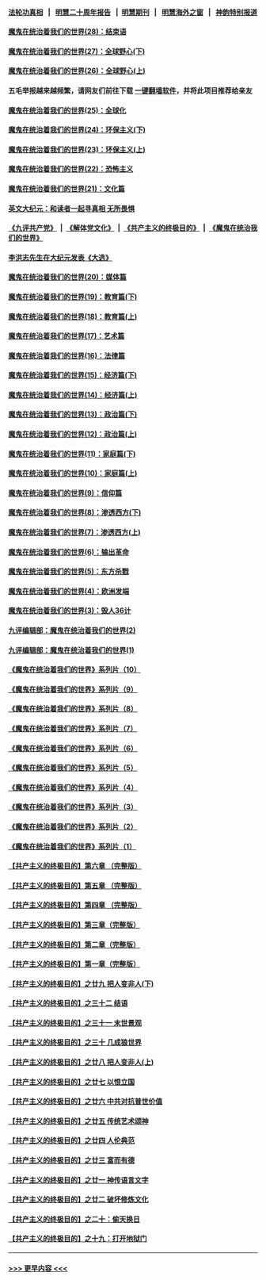 #### [法轮功真相](https://github.com/gfw-breaker/truth/blob/master/README.md?t=0) &nbsp;&nbsp;|&nbsp;&nbsp; [明慧二十周年报告](https://github.com/gfw-breaker/mh-reports/blob/master/README.md?t=0) &nbsp;&nbsp;|&nbsp;&nbsp;[明慧期刊](https://github.com/gfw-breaker/mh-qikan) &nbsp;&nbsp;|&nbsp;&nbsp; [明慧海外之窗](https://github.com/gfw-breaker/mh-news/blob/master/README.md?t=0) &nbsp;&nbsp;|&nbsp;&nbsp; [神韵特别报道](https://github.com/gfw-breaker/mh-news/blob/master/shenyun.md?t=0)
#### [魔鬼在统治着我们的世界(28)：结束语](../pages/nsc422/n10936246.md?t=06110457) 
#### [魔鬼在统治着我们的世界(27)：全球野心(下)](../pages/nsc422/n10928319.md?t=06110457) 
#### [魔鬼在统治着我们的世界(26)：全球野心(上)](../pages/nsc422/n10900318.md?t=06110457) 
#### 五毛举报越来越频繁，请网友们前往下载 [一键翻墙软件](https://github.com/gfw-breaker/ssr-accounts)，并将此项目推荐给亲友
#### [魔鬼在统治着我们的世界(25)：全球化](../pages/nsc422/n10788205.md?t=06110457) 
#### [魔鬼在统治着我们的世界(24)：环保主义(下)](../pages/nsc422/n10695307.md?t=06110457) 
#### [魔鬼在统治着我们的世界(23)：环保主义(上)](../pages/nsc422/n10688613.md?t=06110457) 
#### [魔鬼在统治着我们的世界(22)：恐怖主义](../pages/nsc422/n10614727.md?t=06110457) 
#### [魔鬼在统治着我们的世界(21)：文化篇](../pages/nsc422/n10597706.md?t=06110457) 
#### [英文大纪元：和读者一起寻真相 无所畏惧](../pages/nsc422/n12542027.md?t=06110457) 
#### [《九评共产党》](https://github.com/begood0513/9ping.md/blob/master/README.md) &nbsp;|&nbsp; [《解体党文化》](../../../../jtdwh.md/blob/master/README.md)  &nbsp;|&nbsp; [《共产主义的终极目的》](../../../../gczydzjmd.md/blob/master/README.md) &nbsp;|&nbsp; [《魔鬼在统治我们的世界》](../../../../mgztzwmdsj.md/blob/master/README.md) 
#### [李洪志先生在大纪元发表《大选》](../pages/nsc422/n12534746.md?t=06110457) 
#### [魔鬼在统治着我们的世界(20)：媒体篇](../pages/nsc422/n10586579.md?t=06110457) 
#### [魔鬼在统治着我们的世界(19)：教育篇(下)](../pages/nsc422/n10564808.md?t=06110457) 
#### [魔鬼在统治着我们的世界(18)：教育篇(上)](../pages/nsc422/n10526970.md?t=06110457) 
#### [魔鬼在统治着我们的世界(17)：艺术篇](../pages/nsc422/n10499093.md?t=06110457) 
#### [魔鬼在统治着我们的世界(16)：法律篇](../pages/nsc422/n10485969.md?t=06110457) 
#### [魔鬼在统治着我们的世界(15)：经济篇(下)](../pages/nsc422/n10469975.md?t=06110457) 
#### [魔鬼在统治着我们的世界(14)：经济篇(上)](../pages/nsc422/n10457370.md?t=06110457) 
#### [魔鬼在统治着我们的世界(13)：政治篇(下)](../pages/nsc422/n10448270.md?t=06110457) 
#### [魔鬼在统治着我们的世界(12)：政治篇(上)](../pages/nsc422/n10444576.md?t=06110457) 
#### [魔鬼在统治着我们的世界(11)：家庭篇(下)](../pages/nsc422/n10440961.md?t=06110457) 
#### [魔鬼在统治着我们的世界(10)：家庭篇(上)](../pages/nsc422/n10435448.md?t=06110457) 
#### [魔鬼在统治着我们的世界(9)：信仰篇](../pages/nsc422/n10432159.md?t=06110457) 
#### [魔鬼在统治着我们的世界(8)：渗透西方(下)](../pages/nsc422/n10429603.md?t=06110457) 
#### [魔鬼在统治着我们的世界(7)：渗透西方(上)](../pages/nsc422/n10426013.md?t=06110457) 
#### [魔鬼在统治着我们的世界(6)：输出革命](../pages/nsc422/n10421536.md?t=06110457) 
#### [魔鬼在统治着我们的世界(5)：东方杀戮](../pages/nsc422/n10417707.md?t=06110457) 
#### [魔鬼在统治着我们的世界(4)：欧洲发端](../pages/nsc422/n10414890.md?t=06110457) 
#### [魔鬼在统治着我们的世界(3)：毁人36计](../pages/nsc422/n10411583.md?t=06110457) 
#### [九评编辑部：魔鬼在统治着我们的世界(2)](../pages/nsc422/n10410036.md?t=06110457) 
#### [九评编辑部：魔鬼在统治着我们的世界(1)](../pages/nsc422/n10406825.md?t=06110457) 
#### [《魔鬼在统治着我们的世界》系列片（10）](../pages/nsc422/n12292670.md?t=06110457) 
#### [《魔鬼在统治着我们的世界》系列片（9）](../pages/nsc422/n12290859.md?t=06110457) 
#### [《魔鬼在统治着我们的世界》系列片（8）](../pages/nsc422/n12287445.md?t=06110457) 
#### [《魔鬼在统治着我们的世界》系列片（7）](../pages/nsc422/n12283425.md?t=06110457) 
#### [《魔鬼在统治着我们的世界》系列片（6）](../pages/nsc422/n12282314.md?t=06110457) 
#### [《魔鬼在统治着我们的世界》系列片（5）](../pages/nsc422/n12281419.md?t=06110457) 
#### [《魔鬼在统治着我们的世界》系列片（4）](../pages/nsc422/n12274024.md?t=06110457) 
#### [《魔鬼在统治着我们的世界》系列片（3）](../pages/nsc422/n12271322.md?t=06110457) 
#### [《魔鬼在统治着我们的世界》系列片（2）](../pages/nsc422/n12269049.md?t=06110457) 
#### [《魔鬼在统治着我们的世界》系列片（1）](../pages/nsc422/n12267575.md?t=06110457) 
#### [【共产主义的终极目的】第六章 （完整版）](../pages/nsc422/n11428913.md?t=06110457) 
#### [【共产主义的终极目的】第五章 （完整版）](../pages/nsc422/n11428912.md?t=06110457) 
#### [【共产主义的终极目的】第四章 （完整版）](../pages/nsc422/n11428907.md?t=06110457) 
#### [【共产主义的终极目的】第三章（完整版）](../pages/nsc422/n11428848.md?t=06110457) 
#### [【共产主义的终极目的】第二章（完整版）](../pages/nsc422/n11428831.md?t=06110457) 
#### [【共产主义的终极目的】第一章（完整版）](../pages/nsc422/n11417651.md?t=06110457) 
#### [【共产主义的终极目的】之廿九 把人变非人(下)](../pages/nsc422/n11344140.md?t=06110457) 
#### [【共产主义的终极目的】之三十二 结语](../pages/nsc422/n11360535.md?t=06110457) 
#### [【共产主义的终极目的】之三十一 末世景观](../pages/nsc422/n11351129.md?t=06110457) 
#### [【共产主义的终极目的】之三十 几成狼世界](../pages/nsc422/n11348280.md?t=06110457) 
#### [【共产主义的终极目的】之廿八 把人变非人(上)](../pages/nsc422/n11340492.md?t=06110457) 
#### [【共产主义的终极目的】之廿七 以恨立国](../pages/nsc422/n11336944.md?t=06110457) 
#### [【共产主义的终极目的】之廿六 中共对抗普世价值](../pages/nsc422/n11324785.md?t=06110457) 
#### [【共产主义的终极目的】之廿五 传统艺术颂神](../pages/nsc422/n11296396.md?t=06110457) 
#### [【共产主义的终极目的】之廿四 人伦典范](../pages/nsc422/n11296397.md?t=06110457) 
#### [【共产主义的终极目的】之廿三 富而有德](../pages/nsc422/n11283598.md?t=06110457) 
#### [【共产主义的终极目的】之廿一 神传语言文字](../pages/nsc422/n11263265.md?t=06110457) 
#### [【共产主义的终极目的】之廿二 破坏修炼文化](../pages/nsc422/n11245728.md?t=06110457) 
#### [【共产主义的终极目的】之二十：偷天换日](../pages/nsc422/n11238846.md?t=06110457) 
#### [【共产主义的终极目的】之十九：打开地狱门](../pages/nsc422/n11206376.md?t=06110457) 

----
#### [ >>> 更早内容 <<< ](../indexes/nsc422-earlier.md)
